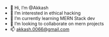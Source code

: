 - 👋 Hi, I’m @Akkash
- 👀 I’m interested in ethical hacking
- 🌱 I’m currently learning MERN Stack dev
- 💞️ I’m looking to collaborate on mern projects
- 📫 akkash.0066@gmail.com

<!---
Akash0981/Akash0981 is a ✨ special ✨ repository because its `README.md` (this file) appears on your GitHub profile.
You can click the Preview link to take a look at your changes.
--->
